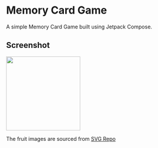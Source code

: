 # Memory Card Game

A simple Memory Card Game built using Jetpack Compose.

## Screenshot

<img src="https://github.com/megarma/memory-game-jetpack-compose/assets/170984711/b4b80d85-5be1-4221-908e-0d22823c69eb.png" width="200">

The fruit images are sourced from [SVG Repo](https://www.svgrepo.com)
